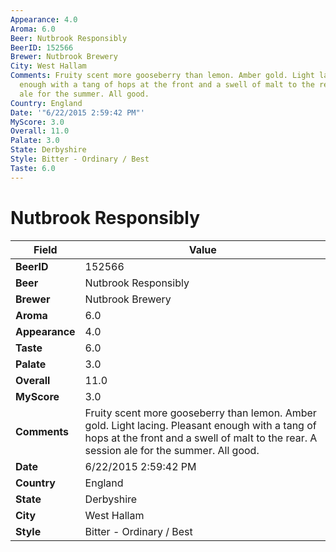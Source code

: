 ```yaml
---
Appearance: 4.0
Aroma: 6.0
Beer: Nutbrook Responsibly
BeerID: 152566
Brewer: Nutbrook Brewery
City: West Hallam
Comments: Fruity scent more gooseberry than lemon. Amber gold. Light lacing. Pleasant
  enough with a tang of hops at the front and a swell of malt to the rear. A session
  ale for the summer. All good.
Country: England
Date: '"6/22/2015 2:59:42 PM"'
MyScore: 3.0
Overall: 11.0
Palate: 3.0
State: Derbyshire
Style: Bitter - Ordinary / Best
Taste: 6.0
---
```


# Nutbrook Responsibly

| Field         | Value |
|---------------|-------|
| **BeerID** | 152566 |
| **Beer** | Nutbrook Responsibly |
| **Brewer** | Nutbrook Brewery |
| **Aroma** | 6.0 |
| **Appearance** | 4.0 |
| **Taste** | 6.0 |
| **Palate** | 3.0 |
| **Overall** | 11.0 |
| **MyScore** | 3.0 |
| **Comments** | Fruity scent more gooseberry than lemon. Amber gold. Light lacing. Pleasant enough with a tang of hops at the front and a swell of malt to the rear. A session ale for the summer. All good. |
| **Date** | 6/22/2015 2:59:42 PM |
| **Country** | England |
| **State** | Derbyshire |
| **City** | West Hallam |
| **Style** | Bitter - Ordinary / Best |
